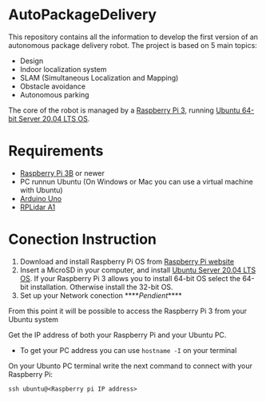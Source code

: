 # AutoPackageDelivery

This repository contains all the information to develop the first version of an autonomous package delivery robot.
The project is based on 5 main topics:

* Design
* Indoor localization system
* SLAM (Simultaneous Localization and Mapping)
* Obstacle avoidance
* Autonomous parking

The core of the robot is managed by a [Raspberry Pi 3](https://www.raspberrypi.com/products/raspberry-pi-3-model-b/), running [Ubuntu 64-bit Server 20.04 LTS OS](https://ubuntu.com/download/raspberry-pi). 

# Requirements

* [Raspberry Pi 3B](https://www.raspberrypi.com/products/) or newer
* PC runnun Ubuntu (On Windows or Mac you can use a virtual machine with Ubuntu)
* [Arduino Uno](http://store.arduino.cc/collections/arduino/products/arduino-uno-rev3)
* [RPLidar A1](https://www.slamtec.com/en/Lidar/A1)


# Conection Instruction

1. Download and install Raspberry Pi OS from [Raspberry Pi website](https://www.raspberrypi.com/software/)
2. Insert a MicroSD in your computer, and install [Ubuntu Server 20.04 LTS OS](https://ubuntu.com/download/raspberry-pi). If your Raspberry Pi 3 allows you to install 64-bit OS select the 64-bit installation. Otherwise install the 32-bit OS.
3. Set up your Network conection \*\*\*\**Pendient*\*\*\*\*

From this point it will be possible to access the Raspberry Pi 3 from your Ubuntu system


Get the IP address of both your Raspberry Pi and your Ubuntu PC.
   - To get your PC address you can use `hostname -I` on your terminal

On your Ubunto PC terminal write the next command to connect with your Raspberry Pi:

    ssh ubuntu@<Raspberry pi IP address>
   

